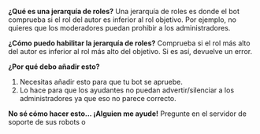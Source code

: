 **¿Qué es una jerarquía de roles?** Una jerarquía de roles es donde el bot comprueba si el rol del autor es inferior al rol objetivo. Por ejemplo, no quieres que los moderadores puedan prohibir a los administradores.

**¿Cómo puedo habilitar la jerarquía de roles?** Comprueba si el rol más alto del autor es inferior al rol más alto del objetivo. Si es así, devuelve un error.

**¿Por qué debo añadir esto?**

1. Necesitas añadir esto para que tu bot se apruebe.
2. Lo hace para que los ayudantes no puedan advertir/silenciar a los administradores ya que eso no parece correcto.

**No sé cómo hacer esto... ¡Alguien me ayude!** Pregunte en el servidor de soporte de sus robots o
